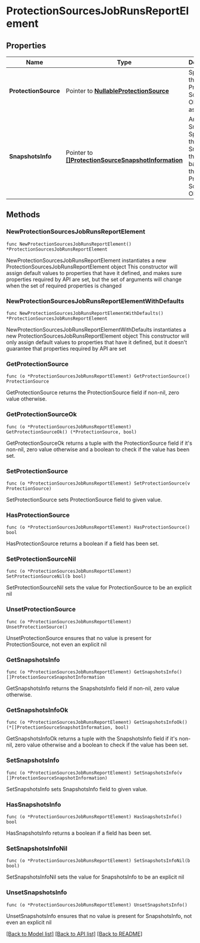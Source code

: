 # ProtectionSourcesJobRunsReportElement

## Properties

Name | Type | Description | Notes
------------ | ------------- | ------------- | -------------
**ProtectionSource** | Pointer to [**NullableProtectionSource**](ProtectionSource.md) | Specifies the leaf Protection Source Object such as a VM. | [optional] 
**SnapshotsInfo** | Pointer to [**[]ProtectionSourceSnapshotInformation**](ProtectionSourceSnapshotInformation.md) | Array of Snapshots  Specifies the Snapshots that contain backups of the Protection Source Object. | [optional] 

## Methods

### NewProtectionSourcesJobRunsReportElement

`func NewProtectionSourcesJobRunsReportElement() *ProtectionSourcesJobRunsReportElement`

NewProtectionSourcesJobRunsReportElement instantiates a new ProtectionSourcesJobRunsReportElement object
This constructor will assign default values to properties that have it defined,
and makes sure properties required by API are set, but the set of arguments
will change when the set of required properties is changed

### NewProtectionSourcesJobRunsReportElementWithDefaults

`func NewProtectionSourcesJobRunsReportElementWithDefaults() *ProtectionSourcesJobRunsReportElement`

NewProtectionSourcesJobRunsReportElementWithDefaults instantiates a new ProtectionSourcesJobRunsReportElement object
This constructor will only assign default values to properties that have it defined,
but it doesn't guarantee that properties required by API are set

### GetProtectionSource

`func (o *ProtectionSourcesJobRunsReportElement) GetProtectionSource() ProtectionSource`

GetProtectionSource returns the ProtectionSource field if non-nil, zero value otherwise.

### GetProtectionSourceOk

`func (o *ProtectionSourcesJobRunsReportElement) GetProtectionSourceOk() (*ProtectionSource, bool)`

GetProtectionSourceOk returns a tuple with the ProtectionSource field if it's non-nil, zero value otherwise
and a boolean to check if the value has been set.

### SetProtectionSource

`func (o *ProtectionSourcesJobRunsReportElement) SetProtectionSource(v ProtectionSource)`

SetProtectionSource sets ProtectionSource field to given value.

### HasProtectionSource

`func (o *ProtectionSourcesJobRunsReportElement) HasProtectionSource() bool`

HasProtectionSource returns a boolean if a field has been set.

### SetProtectionSourceNil

`func (o *ProtectionSourcesJobRunsReportElement) SetProtectionSourceNil(b bool)`

 SetProtectionSourceNil sets the value for ProtectionSource to be an explicit nil

### UnsetProtectionSource
`func (o *ProtectionSourcesJobRunsReportElement) UnsetProtectionSource()`

UnsetProtectionSource ensures that no value is present for ProtectionSource, not even an explicit nil
### GetSnapshotsInfo

`func (o *ProtectionSourcesJobRunsReportElement) GetSnapshotsInfo() []ProtectionSourceSnapshotInformation`

GetSnapshotsInfo returns the SnapshotsInfo field if non-nil, zero value otherwise.

### GetSnapshotsInfoOk

`func (o *ProtectionSourcesJobRunsReportElement) GetSnapshotsInfoOk() (*[]ProtectionSourceSnapshotInformation, bool)`

GetSnapshotsInfoOk returns a tuple with the SnapshotsInfo field if it's non-nil, zero value otherwise
and a boolean to check if the value has been set.

### SetSnapshotsInfo

`func (o *ProtectionSourcesJobRunsReportElement) SetSnapshotsInfo(v []ProtectionSourceSnapshotInformation)`

SetSnapshotsInfo sets SnapshotsInfo field to given value.

### HasSnapshotsInfo

`func (o *ProtectionSourcesJobRunsReportElement) HasSnapshotsInfo() bool`

HasSnapshotsInfo returns a boolean if a field has been set.

### SetSnapshotsInfoNil

`func (o *ProtectionSourcesJobRunsReportElement) SetSnapshotsInfoNil(b bool)`

 SetSnapshotsInfoNil sets the value for SnapshotsInfo to be an explicit nil

### UnsetSnapshotsInfo
`func (o *ProtectionSourcesJobRunsReportElement) UnsetSnapshotsInfo()`

UnsetSnapshotsInfo ensures that no value is present for SnapshotsInfo, not even an explicit nil

[[Back to Model list]](../README.md#documentation-for-models) [[Back to API list]](../README.md#documentation-for-api-endpoints) [[Back to README]](../README.md)


